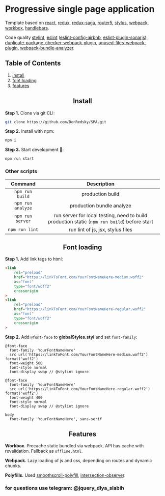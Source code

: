 # Progressive single page application

Template based on [react](https://reactjs.org/), [redux](https://redux.js.org/),
[redux-saga](https://redux-saga.js.org/), [router5](https://router5.js.org/),
[stylus](https://stylus-lang.com/), [webpack](https://webpack.js.org/),
[workbox](https://developers.google.com/web/tools/workbox), [handlebars](https://handlebarsjs.com/).

Code quality [stylint](https://github.com/SimenB/stylint), [eslint](https://eslint.org/)
([eslint-config-airbnb](https://www.npmjs.com/package/eslint-config-airbnb),
[eslint-plugin-sonarjs](https://github.com/SonarSource/eslint-plugin-sonarjs)),
[duplicate-package-checker-webpack-plugin](https://github.com/darrenscerri/duplicate-package-checker-webpack-plugin),
[unused-files-webpack-plugin](https://github.com/tomchentw/unused-files-webpack-plugin),
[webpack-bundle-analyzer](https://github.com/webpack-contrib/webpack-bundle-analyzer).

## Table of Contents

1. [install](#install)
2. [font loading](#font-loading)
3. [features](#features)

<h2 align="center">Install</h2>

**Step 1.** Clone via git CLI:

```bash
git clone https://github.com/DenRedsky/SPA.git
```

**Step 2.** Install with npm:

```bash
npm i
```

**Step 3.** Start development :rocket::

```bash
npm run start
```

### Other scripts

| Command | Description |
| :-----: | :---------: |
|```npm run build```| production build |
|```npm run analyze```| production bundle analyze |
|```npm run server```| run server for local testing, need to build production static (```npm run build```) before start |
|```npm run lint```| run lint of js, jsx, stylus files |

<h2 align="center">Font loading</h2>

**Step 1.** Add link tags to html:

```html
<link
    rel="preload"
    href="https://linkToFont.com/YourFontNameHere-medium.woff2"
    as="font"
    type="font/woff2"
    crossorigin
>
<link
    rel="preload"
    href="https://linkToFont.com/YourFontNameHere-regular.woff2"
    as="font"
    type="font/woff2"
    crossorigin
>
```

**Step 2.** Add ```@font-face``` to **globalStyles.styl** and set ```font-family```:
```stylus
@font-face
  font-family 'YourFontNameHere'
  src url('https://linkToFont.com/YourFontNameHere-medium.woff2') format('woff2')
  font-weight 500
  font-style normal
  font-display swap // @stylint ignore

@font-face
  font-family 'YourFontNameHere'
  src url('https://linkToFont.com/YourFontNameHere-regular.woff2') format('woff2')
  font-weight 400
  font-style normal
  font-display swap // @stylint ignore

body
  font-family 'YourFontNameHere', sans-serif
```

<h2 align="center">Features</h2>

**Workbox.** Precache static bundled via webpack. API has cache with revalidation. Fallback as ```offline.html```.

**Webpack.** Lazy loading of js and css, depending on routes and dynamic chunks.

**Polyfills.** Used [smoothscroll-polyfill](https://github.com/iamdustan/smoothscroll), [intersection-observer](https://github.com/w3c/IntersectionObserver).

### for questions use telegram: @jquery_dlya_slabih
